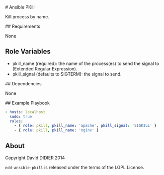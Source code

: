 # Ansible PKill

Kill process by name.

## Requirements

None

## Role Variables

- pkill_name (required): the name of the process(es) to send the signal to (Extended Regular Expression).
- pkill_signal (defaults to SIGTERM): the signal to send.

## Dependencies

None

## Example Playbook

```yaml
- hosts: localhost
  sudo: true
  roles:
    - { role: pkill, pkill_name: 'apache', pkill_signal: 'SIGKILL' }
    - { role: pkill, pkill_name: 'nginx' }
```

## About

Copyright David DIDIER 2014

`ndd-ansible-pkill` is released under the terms of the LGPL License.
